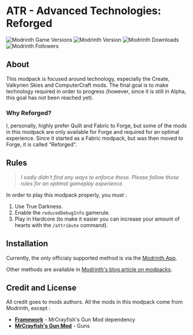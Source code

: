 # ATR - Advanced Technologies: Reforged

![Modrinth Game Versions](https://img.shields.io/modrinth/game-versions/advanced-technologies-reforged?style=for-the-badge&logo=modrinth&color=%231bd96a) ![Modrinth Version](https://img.shields.io/modrinth/v/advanced-technologies-reforged?style=for-the-badge&logo=modrinth&color=%231bd96a) ![Modrinth Downloads](https://img.shields.io/modrinth/dt/advanced-technologies-reforged?style=for-the-badge&logo=modrinth&color=%231bd96a) ![Modrinth Followers](https://img.shields.io/modrinth/followers/advanced-technologies-reforged?style=for-the-badge&logo=modrinth&color=%231bd96a)

## About

This modpack is focused around technology, especially the Create, Valkyrien Skies and ComputerCraft mods. The final goal is to make technology required in order to progress (however, since it is still in Alpha, this goal has not been reached yet).

### Why Reforged?

I, personally, highly prefer Quilt and Fabric to Forge, but some of the mods in this modpack are only available for Forge and required for an optimal experience. Since it started as a Fabric modpack, but was then moved to Forge, it is called "Reforged".

## Rules

> *I sadly didn't find any ways to enforce these. Please follow those rules for an optimal gameplay experience.*

In order to play this modpack properly, you must :

1. Use True Darkness.
2. Enable the `reducedDebugInfo` gamerule.
3. Play in Hardcore (to make it easier you can increase your amount of hearts with the `/attribute` command).

## Installation

Currently, the only officialy supported method is via the [Modrinth App](https://modrinth.com/app).

Other methods are available in [Modrinth's blog article on modpacks](https://support.modrinth.com/en/articles/8802250-modpacks-on-modrinth).

## Credit and License

All credit goes to mods authors. All the mods in this modpack come from Modrinth, except :

- **[Framework](https://mrcrayfish.com/mods/framework)** - MrCrayfish's Gun Mod dependency
- **[MrCrayfish's Gun Mod](https://mrcrayfish.com/mods/cgm)** - Guns
